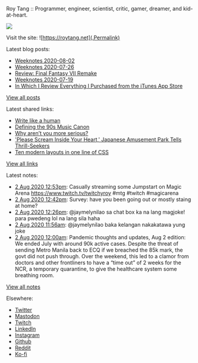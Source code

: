Roy Tang :: Programmer, engineer, scientist, critic, gamer, dreamer, and kid-at-heart.

![](https://roytang.net/img/profile.jpg)

Visit the site: ![https://roytang.net](.Permalink)

Latest blog posts:
    

- [Weeknotes 2020-08-02](https://roytang.net/2020/08/weeknotes-08-02/)
- [Weeknotes 2020-07-26](https://roytang.net/2020/07/weeknotes-07-26/)
- [Review: Final Fantasy VII Remake](https://roytang.net/2020/07/ff7r-review/)
- [Weeknotes 2020-07-19](https://roytang.net/2020/07/weeknotes-07-19/)
- [In Which I Review Everything I Purchased from the iTunes App Store](https://roytang.net/2020/07/itunes-purchases/)

[View all posts](https://roytang.net/blog)

Latest shared links:
    

- [Write like a human](https://roytang.net/2020/07/write-like-a-human/)
- [Defining the 90s Music Canon](https://roytang.net/2020/07/defining-the-90s-music-canon/)
- [Why aren’t you more serious?](https://roytang.net/2020/07/why-arent-you-more-serious/)
- [&#39;Please Scream Inside Your Heart,&#39; Japanese Amusement Park Tells Thrill-Seekers](https://roytang.net/2020/07/please-scream-inside-your-heart-japanese-amusement-park-tells-thrill-seekers/)
- [Ten modern layouts in one line of CSS](https://roytang.net/2020/07/ten-modern-layouts-in-one-line-of-css/)

[View all links](https://roytang.net/links)

Latest notes:
    

- [2 Aug 2020 12:53pm](https://roytang.net/2020/08/1289907076118978560/): Casually streaming some Jumpstart on Magic Arena https://www.twitch.tv/twitchyroy #mtg #twitch #magicarena
- [2 Aug 2020 12:42pm](https://roytang.net/2020/08/1289904501340610560/): Survey: have you been going out or mostly staing at home?
- [2 Aug 2020 12:26pm](https://roytang.net/2020/08/1289900331556655105/): @jaymelynilao sa chat box ka na lang magjoke! para pwedeng lol na lang sila haha
- [2 Aug 2020 11:56am](https://roytang.net/2020/08/1289892828005294081/): @jaymelynilao baka kelangan nakakatawa yung joke
- [2 Aug 2020 12:00am](https://roytang.net/2020/08/covid19-08-02/): Pandemic thoughts and updates, Aug 2 edition:
 We ended July with around 90k active cases. Despite the threat of sending Metro Manila back to ECQ if we breached the 85k mark, the govt did not push through. Over the weekend, this led to a clamor from doctors and other frontliners to have a &ldquo;time out&rdquo; of 2 weeks for the NCR, a temporary quarantine, to give the healthcare system some breathing room.

[View all notes](https://roytang.net/notes)

Elsewhere:

- [Twitter](https://twitter.com/roytang)
- [Mastodon](https://mastodon.technology/@roytang)
- [Twitch](https://twitch.tv/twitchyroy)
- [LinkedIn](https://www.linkedin.com/in/roytang)
- [Instagram](https://instagram.com/roytang0400)
- [Github](https://github.com/roytang)
- [Reddit](https://reddit.com/u/hungryroy)
- [Ko-fi](https://ko-fi.com/roytang)